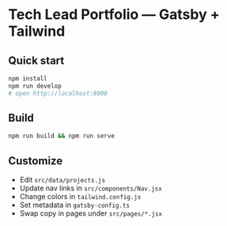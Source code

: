 # Tech Lead Portfolio — Gatsby + Tailwind

## Quick start
```bash
npm install
npm run develop
# open http://localhost:8000
```

## Build
```bash
npm run build && npm run serve
```

## Customize
- Edit `src/data/projects.js`
- Update nav links in `src/components/Nav.jsx`
- Change colors in `tailwind.config.js`
- Set metadata in `gatsby-config.ts`
- Swap copy in pages under `src/pages/*.jsx`
